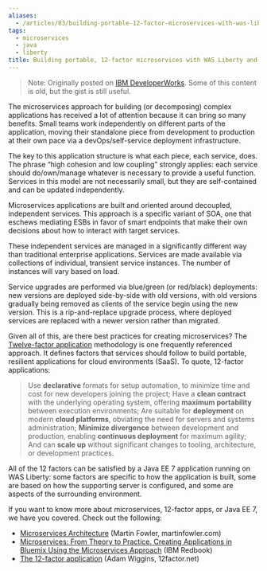 ```yaml
---
aliases:
  - /articles/83/building-portable-12-factor-microservices-with-was-liberty-and-bluemix
tags:
  - microservices
  - java
  - liberty
title: Building portable, 12-factor microservices with WAS Liberty and Bluemix
---
```


> Note: Originally posted on [IBM DeveloperWorks](https://developer.ibm.com/wasdev/blog/2015/08/12/building-portable-12-factor-microservices-with-was-liberty-and-bluemix/). Some of this content is old, but the gist is still useful.

The microservices approach for building (or decomposing) complex applications has received a lot of attention because it can bring so many benefits. Small teams work independently on different parts of the application, moving their standalone piece from development to production at their own pace via a devOps/self-service deployment infrastructure.

The key to this application structure is what each piece, each service, does. The phrase “high cohesion and low coupling” strongly applies: each service should do/own/manage whatever is necessary to provide a useful function. Services in this model are not necessarily small, but they are self-contained and can be updated independently.

Microservices applications are built and oriented around decoupled, independent services. This approach is a specific variant of SOA, one that eschews mediating ESBs in favor of smart endpoints that make their own decisions about how to interact with target services.

These independent services are managed in a significantly different way than traditional enterprise applications. Services are made available via collections of individual, transient service instances. The number of instances will vary based on load.

Service upgrades are performed via blue/green (or red/black) deployments: new versions are deployed side-by-side with old versions, with old versions gradually being removed as clients of the service begin using the new version. This is a rip-and-replace upgrade process, where deployed services are replaced with a newer version rather than migrated.

Given all of this, are there best practices for creating microservices? The [Twelve-factor application](https://12factor.net/) methodology is one frequently referenced approach. It defines factors that services should follow to build portable, resilient applications for cloud environments (SaaS). To quote, 12-factor applications:

> Use **declarative** formats for setup automation, to minimize time and cost for new developers joining the project;
> Have a **clean contract** with the underlying operating system, offering **maximum portability** between execution environments;
> Are suitable for **deployment** on modern **cloud platforms**, obviating the need for servers and systems administration;
> **Minimize divergence** between development and production, enabling **continuous deployment** for maximum agility;
> And can **scale up** without significant changes to tooling, architecture, or development practices.

All of the 12 factors can be satisfied by a Java EE 7 application running on WAS Liberty: some factors are specific to how the application is built, some are based on how the supporting server is configured, and some are aspects of the surrounding environment. 

If you want to know more about microservices, 12-factor apps, or Java EE 7, we have you covered. Check out the following:

* [Microservices Architecture](https://martinfowler.com/articles/microservices.html) (Martin Fowler, martinfowler.com)
* [Microservices: From Theory to Practice. Creating Applications in Bluemix Using the Microservices Approach](https://www.redbooks.ibm.com/redpieces/abstracts/sg248275.html?Open) (IBM Redbook)
* [The 12-factor application](https://12factor.net/) (Adam Wiggins, 12factor.net)